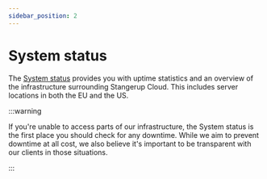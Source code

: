 ```yaml
---
sidebar_position: 2
---
```


# System status

The [System status](https://status.stangerup.cloud) provides you with uptime statistics and an overview of the infrastructure surrounding Stangerup Cloud. This includes server locations in both the EU and the US.

:::warning

If you're unable to access parts of our infrastructure, the System status is the first place you should check for any downtime. While we aim to prevent downtime at all cost, we also believe it's important to be transparent with our clients in those situations.

:::

